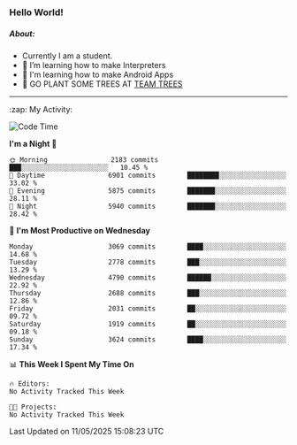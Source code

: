 ### Hello World!

##### About:
- Currently I am a student.
- 🌱 I’m learning how to make Interpreters
- 🌱 I'm learning how to make Android Apps
- 🌱 GO PLANT SOME TREES AT [TEAM TREES](https://teamtrees.org/)

---
  <summary>:zap: My Activity:</summary>
  
<!--START_SECTION:waka-->
![Code Time](http://img.shields.io/badge/Code%20Time-1%2C661%20hrs%2033%20mins-blue)

**I'm a Night 🦉** 

```text
🌞 Morning                2183 commits        ███░░░░░░░░░░░░░░░░░░░░░░   10.45 % 
🌆 Daytime                6901 commits        ████████░░░░░░░░░░░░░░░░░   33.02 % 
🌃 Evening                5875 commits        ███████░░░░░░░░░░░░░░░░░░   28.11 % 
🌙 Night                  5940 commits        ███████░░░░░░░░░░░░░░░░░░   28.42 % 
```
📅 **I'm Most Productive on Wednesday** 

```text
Monday                   3069 commits        ████░░░░░░░░░░░░░░░░░░░░░   14.68 % 
Tuesday                  2778 commits        ███░░░░░░░░░░░░░░░░░░░░░░   13.29 % 
Wednesday                4790 commits        ██████░░░░░░░░░░░░░░░░░░░   22.92 % 
Thursday                 2688 commits        ███░░░░░░░░░░░░░░░░░░░░░░   12.86 % 
Friday                   2031 commits        ██░░░░░░░░░░░░░░░░░░░░░░░   09.72 % 
Saturday                 1919 commits        ██░░░░░░░░░░░░░░░░░░░░░░░   09.18 % 
Sunday                   3624 commits        ████░░░░░░░░░░░░░░░░░░░░░   17.34 % 
```


📊 **This Week I Spent My Time On** 

```text
🔥 Editors: 
No Activity Tracked This Week

🐱‍💻 Projects: 
No Activity Tracked This Week
```


 Last Updated on 11/05/2025 15:08:23 UTC
<!--END_SECTION:waka-->
